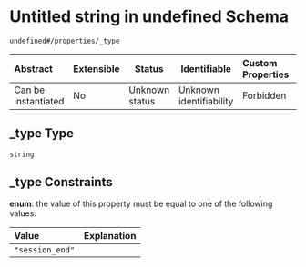 # Untitled string in undefined Schema

```txt
undefined#/properties/_type
```




| Abstract            | Extensible | Status         | Identifiable            | Custom Properties | Additional Properties | Access Restrictions | Defined In                                                                               |
| :------------------ | ---------- | -------------- | ----------------------- | :---------------- | --------------------- | ------------------- | ---------------------------------------------------------------------------------------- |
| Can be instantiated | No         | Unknown status | Unknown identifiability | Forbidden         | Allowed               | none                | [session_end.schema.json\*](../../../out/session_end.schema.json "open original schema") |

## \_type Type

`string`

## \_type Constraints

**enum**: the value of this property must be equal to one of the following values:

| Value           | Explanation |
| :-------------- | ----------- |
| `"session_end"` |             |
